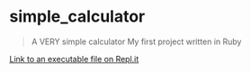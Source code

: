 # simple_calculator
> A VERY simple calculator
> My first project written in Ruby

[Link to an executable file on Repl.it](https://repl.it/@19Steesh69/simplecalculator)

